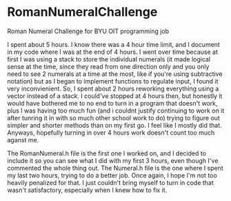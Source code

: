 # RomanNumeralChallenge
Roman Numeral Challenge for BYU OIT programming job
<p>I spent about 5 hours. I know there was a 4 hour time limit, and I document in my code where I was at the end of 4 hours. I went over time because at first I was using a stack to store the individual numerals (it made logical sense at the time, since they read from one direction only and you only need to see 2 numerals at a time at the most, like if you're using subtractive notation) but as I began to implement functions to regulate input, I found it very inconvienient. So, I spent about 2 hours reworking everything using a vector instead of a stack. I could've stopped at 4 hours then, but honestly it would have bothered me to no end to turn in a program that doesn't work, plus I was having too much fun (and i couldnt justify continuing to work on it after tunring it in with so much other school work to do) trying to figure out simpler and shorter methods than on my first go. I feel like I mostly did that. Anyways, hopefully turning in over 4 hours work doesn't count too much aganst me.</p>

<p>The RomanNumeral.h file is the first one I worked on, and I decided to include it so you can see what I did with my first 3 hours, even though I've commented the whole thing out. The Numeral.h file is the one where I spent my last two hours, trying to do a better job. Once again, I hope I'm not too heavily penalized for that. I just couldn't bring myself to turn in code that wasn't satisfactory, especially when I knew how to fix it. </p>
